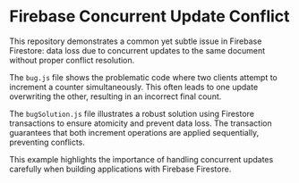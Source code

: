 # Firebase Concurrent Update Conflict

This repository demonstrates a common yet subtle issue in Firebase Firestore: data loss due to concurrent updates to the same document without proper conflict resolution.

The `bug.js` file shows the problematic code where two clients attempt to increment a counter simultaneously. This often leads to one update overwriting the other, resulting in an incorrect final count.

The `bugSolution.js` file illustrates a robust solution using Firestore transactions to ensure atomicity and prevent data loss.  The transaction guarantees that both increment operations are applied sequentially, preventing conflicts.

This example highlights the importance of handling concurrent updates carefully when building applications with Firebase Firestore.